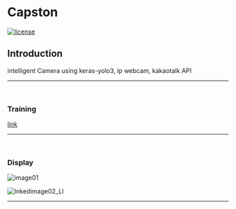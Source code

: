 # Capston

[![license](https://img.shields.io/github/license/mashape/apistatus.svg)](LICENSE)

## Introduction

intelligent Camera using keras-yolo3, ip webcam, kakaotalk API


---
<br>

### Training

[link](https://github.com/ChoboDeveloper/Capston/blob/master/asset/yong-mine.ipynb)

---
<br>


### Display


![image01](https://user-images.githubusercontent.com/75229881/108017804-262fd000-7059-11eb-961c-4aadb0669e2f.png)

![Inkedimage02_LI](https://user-images.githubusercontent.com/75229881/108017900-7c9d0e80-7059-11eb-9cde-0afa67576b04.jpg)


---
